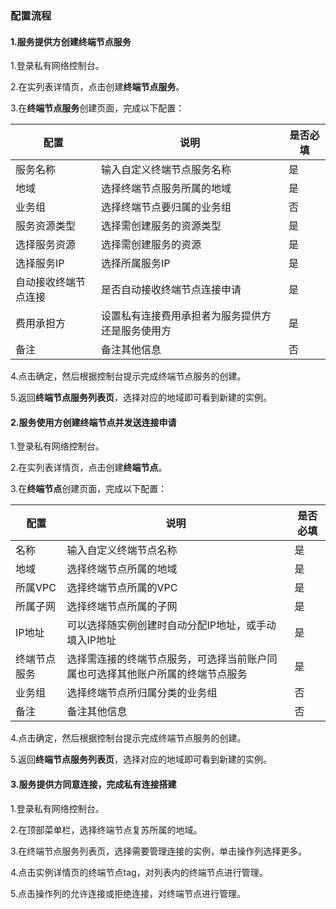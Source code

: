 ### 配置流程

#### 1.服务提供方创建终端节点服务

1.登录私有网络控制台。

2.在实列表详情页，点击创建**终端节点服务**。

3.在**终端节点服务**创建页面，完成以下配置：

| 配置                 | 说明                                             | 是否必填 |
| -------------------- | ------------------------------------------------ | -------- |
| 服务名称             | 输入自定义终端节点服务名称                       | 是       |
| 地域                 | 选择终端节点服务所属的地域                       | 是       |
| 业务组               | 选择终端节点要归属的业务组                       | 否       |
| 服务资源类型         | 选择需创建服务的资源类型                         | 是       |
| 选择服务资源         | 选择需创建服务的资源                             | 是       |
| 选择服务IP           | 选择所属服务IP                                   | 是       |
| 自动接收终端节点连接 | 是否自动接收终端节点连接申请                     | 是       |
| 费用承担方           | 设置私有连接费用承担者为服务提供方还是服务使用方 | 是       |
| 备注                 | 备注其他信息                                     | 否       |

4.点击确定，然后根据控制台提示完成终端节点服务的创建。

5.返回**终端节点服务列表页**，选择对应的地域即可看到新建的实例。

#### 2.服务使用方创建终端节点并发送连接申请

1.登录私有网络控制台。

2.在实列表详情页，点击创建**终端节点**。

3.在**终端节点**创建页面，完成以下配置：

| 配置         | 说明                                                         | 是否必填 |
| ------------ | ------------------------------------------------------------ | -------- |
| 名称         | 输入自定义终端节点名称                                       | 是       |
| 地域         | 选择终端节点所属的地域                                       | 是       |
| 所属VPC      | 选择终端节点所属的VPC                                        | 是       |
| 所属子网     | 选择终端节点所属的子网                                       | 是       |
| IP地址       | 可以选择随实例创建时自动分配IP地址，或手动填入IP地址         | 是       |
| 终端节点服务 | 选择需连接的终端节点服务，可选择当前账户同属也可选择其他账户所属的终端节点服务 | 是       |
| 业务组       | 选择终端节点所归属分类的业务组                               | 否       |
| 备注         | 备注其他信息                                                 | 否       |

4.点击确定，然后根据控制台提示完成终端节点服务的创建。

5.返回**终端节点服务列表页**，选择对应的地域即可看到新建的实例。

#### 3.服务提供方同意连接，完成私有连接搭建 

1.登录私有网络控制台。

2.在顶部菜单栏，选择终端节点复苏所属的地域。

3.在终端节点服务列表页，选择需要管理连接的实例，单击操作列选择更多。

4.点击实例详情页的终端节点tag，对列表内的终端节点进行管理。

5.点击操作列的允许连接或拒绝连接，对终端节点进行管理。
